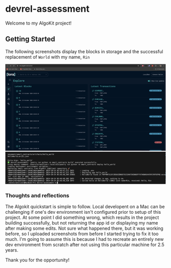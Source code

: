 # devrel-assessment

Welcome to my AlgoKit project!

## Getting Started

The following screenshots display the blocks in storage and the successful replacement of ```World``` with my name, ```Rin```

![Screenshot 1](devrel-assessment/assets/algokit_assessment.png)
![Screenshot 2](devrel-assessment/assets/hello_rin.png)

### Thoughts and reflections

The Algokit quickstart is simple to follow. Local developent on a Mac can be challenging if one's dev environment isn't configured prior to setup of this project. At some point I did something wrong, which results in the project building successfully, but not returning the app id or displaying my name after making some edits. Not sure what happened there, but it was working before, so I uploaded screenshots from before I started trying to fix it too much. I'm going to assume this is because I had to recreate an entirely new dev environment from scratch after not using this particular machine for 2.5 years. 

Thank you for the opportunity!
